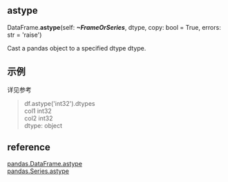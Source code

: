 ## astype
DataFrame.**astype**(self: ***~FrameOrSeries***, dtype, copy: bool = True, errors: str = 'raise')  

Cast a pandas object to a specified dtype dtype.

## 示例
详见参考  
> df.astype('int32').dtypes  
col1    int32  
col2    int32  
dtype: object  




## reference
[pandas.DataFrame.astype](https://pandas.pydata.org/pandas-docs/stable/reference/api/pandas.DataFrame.astype.html)  
[pandas.Series.astype](https://pandas.pydata.org/pandas-docs/stable/reference/api/pandas.Series.astype.html)
